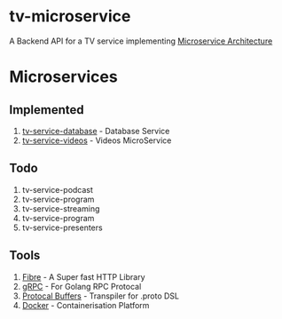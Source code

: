# tv-microservice

A Backend API for a TV service implementing [Microservice Architecture](https://www.nginx.com/blog/introduction-to-microservices/)

# Microservices

## Implemented
1. [tv-service-database](https://github.com/oyamoh-brian/tv-service-database) - Database Service
2. [tv-service-videos](https://github.com/oyamoh-brian/tv-service-videos) - Videos MicroService

## Todo
1. tv-service-podcast
2. tv-service-program
3. tv-service-streaming
4. tv-service-program
5. tv-service-presenters

## Tools
1. [Fibre](https://github.com/gofiber/fiber/v2) - A Super fast HTTP Library 
2. [gRPC](https://google.golang.org/grpc) - For Golang RPC Protocal
3. [Protocal Buffers](https://github.com/protocolbuffers/protobuf) - Transpiler for .proto DSL
4. [Docker](https://docker.com) - Containerisation Platform